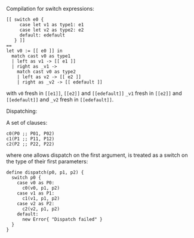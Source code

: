 Compilation for switch expressions:

```
[[ switch e0 {
     case let v1 as type1: e1
     case let v2 as type2: e2
     default: edefault
   } ]]
==
let v0 := [[ e0 ]] in
  match cast v0 as type1
  | left as v1 -> [[ e1 ]]
  | right as _v1 ->
    match cast v0 as type2
    | left as v2 -> [[ e2 ]]
    | right as _v2 -> [[ edefault ]]
```

with `v0` fresh in `[[e1]]`, `[[e2]]` and `[[edefault]]` `_v1` fresh
in `[[e2]]` and `[[edefault]]` and `_v2` fresh in `[[edefault]]`.

Dispatching:

A set of clauses:
```
c0(P0 ;; P01, P02)
c1(P1 ;; P11, P12)
c2(P2 ;; P22, P22)
```
where one allows dispatch on the first argument, is treated as a
switch on the type of their first parameters:
```
define dispatch(p0, p1, p2) {
  switch p0 {
    case v0 as P0:
      c0(v0, p1, p2)
    case v1 as P1:
      c1(v1, p1, p2)
    case v2 as P2:
      c2(v2, p1, p2)
    default:
      new Error{ "Dispatch failed" }
  }
}
```
